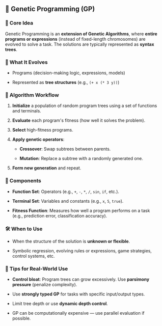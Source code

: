 ## 🧬 Genetic Programming (GP)

### 🌱 Core Idea

Genetic Programming is an **extension of Genetic Algorithms**, where **entire programs or expressions** (instead of fixed-length chromosomes) are evolved to solve a task. The solutions are typically represented as **syntax trees**.

### 🧠 What It Evolves

- Programs (decision-making logic, expressions, models)
    
- Represented as **tree structures** (e.g., `(+ x (* 3 y))`)
    

### 🔁 Algorithm Workflow

1. **Initialize** a population of random program trees using a set of functions and terminals.
    
2. **Evaluate** each program's fitness (how well it solves the problem).
    
3. **Select** high-fitness programs.
    
4. **Apply genetic operators**:
    
    - **Crossover**: Swap subtrees between parents.
        
    - **Mutation**: Replace a subtree with a randomly generated one.
        
5. **Form new generation** and repeat.
    

### 🔧 Components

- **Function Set**: Operators (e.g., `+`, `-`, `*`, `/`, `sin`, `if`, etc.).
    
- **Terminal Set**: Variables and constants (e.g., `x`, `5`, `true`).
    
- **Fitness Function**: Measures how well a program performs on a task (e.g., prediction error, classification accuracy).
    

### 🛠 When to Use

- When the structure of the solution is **unknown or flexible**.
    
- Symbolic regression, evolving rules or expressions, game strategies, control systems, etc.
    

### 🧠 Tips for Real-World Use

- **Control bloat**: Program trees can grow excessively. Use **parsimony pressure** (penalize complexity).
    
- Use **strongly typed GP** for tasks with specific input/output types.
    
- Limit tree depth or use **dynamic depth control**.
    
- GP can be computationally expensive — use parallel evaluation if possible.